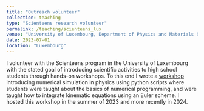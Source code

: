 ```yaml
---
title: "Outreach volunteer"
collection: teaching
type: "Scienteens research volunteer"
permalink: /teaching/scienteens_lux
venue: "University of Luxembourg, Department of Physics and Materials Science"
date: 2023-07-01
location: "Luxembourg"
---
```


I volunteer with the Scienteens program in the University of Luxembourg with the stated goal of introducing scientific activities to high school students through hands-on workshops. 
To this end I wrote a [workshop](files/intro_python_modeling.pdf) introducing numerical simulation in physics using python scripts where students were taught about the basics of numerical programming, and were 
taught how to integrate kinematic equations using an Euler scheme. I hosted this workshop in the summer of 2023 and more recently in 2024.

